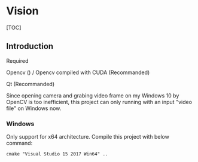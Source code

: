 # Vision

[TOC]

## Introduction


Required

Opencv () / Opencv compiled with CUDA (Recommanded)

Qt (Recommanded)


Since opening camera and grabing video frame on my Windows 10 by OpenCV is too inefficient, this project can only running with an input "video file" on Windows now.

### Windows

Only support for x64 architecture. 
Compile this project with below command:
```
cmake "Visual Studio 15 2017 Win64" ..
```